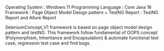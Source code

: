Operating System : Windows 11
Programming Language : Core Java 16
Framework : Page Object Model Design pattern + TestNG
Report : TestNG Report and Allure Report

SeleniumConcept_V1 framework is based on page object model design pattern and testNG. This framework follow fundamental of OOPS concept (Polymorphism, Inheritance and Encapsulation) & automate functional test case, regression test case and find bugs. 
